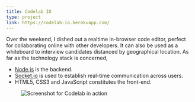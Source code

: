 ```yaml
---
title: Codelab IO
type: project
link: https://codelab-io.herokuapp.com/
---
```


Over the weekend, I dished out a realtime in-browser code editor, perfect for
collaborating online with other developers. It can also be used as a whiteboard
to interview candidates distanced by geographical location. As far as the technology
stack is concerned,

- [Node.js](https://nodejs.org/en/) is the backend.
- [Socket.io](http://socket.io/) is used to establish real-time communication across users.
- HTML5, CSS3 and JavaScript constitutes the front-end.

<figure>
    <img src="https://res.cloudinary.com/dw9fem4ki/image/upload/c_scale,w_800/v1452432134/codelab_xrkofo.png" style="margin-bottom: -1.5em;" alt="Screenshot for Codelab in action">
</figure>
